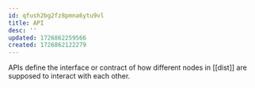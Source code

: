 ```yaml
---
id: qfush2bg2fz8pmna6ytu9vl
title: API
desc: ''
updated: 1726862259566
created: 1726862122279
---
```


APIs define the interface or contract of how different nodes in [[dist]] are supposed to interact with each other.
